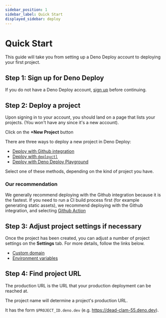 ```yaml
---
sidebar_position: 1
sidebar_label: Quick Start
displayed_sidebar: deploy
---
```


# Quick Start

This guide will take you from setting up a Deno Deploy account to deploying your
first project.

## **Step 1:** Sign up for Deno Deploy

If you do not have a Deno Deploy account, [sign up](https://deno.com/deploy)
before continuing.

## **Step 2:** Deploy a project

Upon signing in to your account, you should land on a page that lists your
projects. (You won't have any since it's a new account).

Click on the **+New Project** button

There are three ways to deploy a new project in Deno Deploy:

- [Deploy with Github integration](./manual/ci_github.md)
- [Deploy with `deployctl`](./manual/deployctl.md)
- [Deploy with Deno Deploy Playground](./manual/playgrounds.md)

Select one of these methods, depending on the kind of project you have.

### Our recommendation

We generally recommend deploying with the Github integration because it is the
fastest. If you need to run a CI build process first (for example generating
static assets), we recommend deploying with the Github integration, and
selecting [Github Action](./manual/ci_github.md#github-action)

## **Step 3:** Adjust project settings if necessary

Once the project has been created, you can adjust a number of project settings
on the **Settings** tab. For more details, follow the links below.

- [Custom domain](./manual/custom-domains.md)
- [Environment variables](./manual/environment-variables.md)

## **Step 4:** Find project URL

The production URL is the URL that your production deployment can be reached at.

The project name will determine a project's production URL.

It has the form `$PROJECT_ID.deno.dev` (e.g. https://dead-clam-55.deno.dev).
